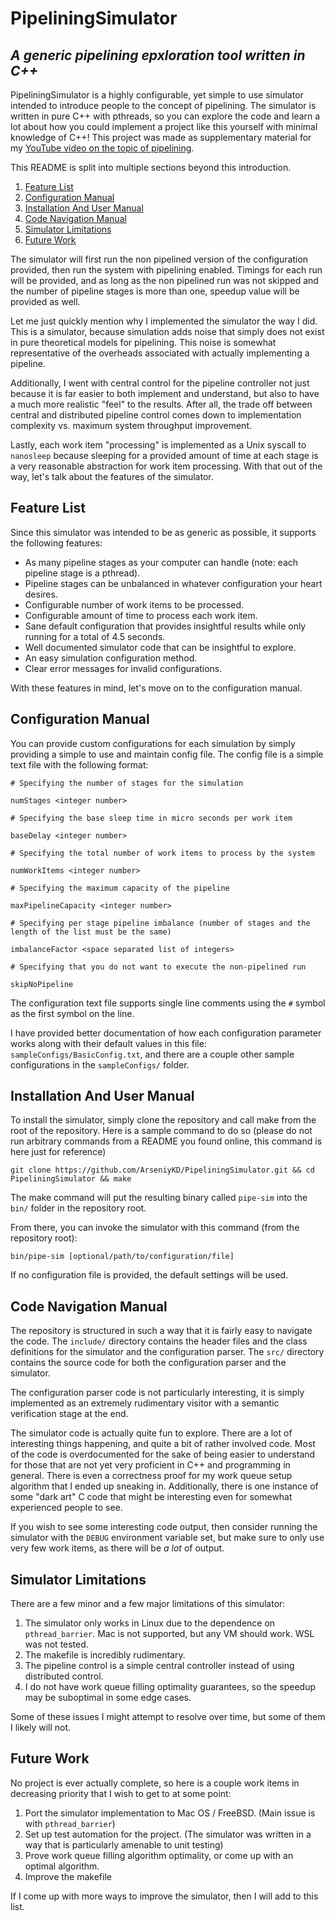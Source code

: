 # PipeliningSimulator
## _A generic pipelining epxloration tool written in C++_

PipeliningSimulator is a highly configurable, yet simple to use simulator intended to introduce people to the concept of pipelining. The simulator is written in pure C++ with pthreads, so you can explore the code and learn a lot about how you could implement a project like this yourself with minimal knowledge of C++! This project was made as supplementary material for my [YouTube video on the topic of pipelining](https://youtu.be/yYtNTJoYj0A). 

This README is split into multiple sections beyond this introduction.

1. [Feature List](#Feature-List)
2. [Configuration Manual](#Configuration-Manual)
3. [Installation And User Manual](#Installation-And-User-Manual)
4. [Code Navigation Manual](#Code-Navigation-Manual)
5. [Simulator Limitations](#Simulator-Limitations)
6. [Future Work](#Future-Work)

The simulator will first run the non pipelined version of the configuration provided, then run the system with pipelining enabled. Timings for each run will be provided, and as long as the non pipelined run was not skipped and the number of pipeline stages is more than one, speedup value will be provided as well.

Let me just quickly mention why I implemented the simulator the way I did. This is a simulator, because simulation adds noise that simply does not exist in pure theoretical models for pipelining. This noise is somewhat representative of the overheads associated with actually implementing a pipeline. 

Additionally, I went with central control for the pipeline controller not just because it is far easier to both implement and understand, but also to have a much more realistic "feel" to the results. After all, the trade off between central and distributed pipeline control comes down to implementation complexity vs. maximum system throughput improvement. 

Lastly, each work item "processing" is implemented as a Unix syscall to `nanosleep` because sleeping for a provided amount of time at each stage is a very reasonable abstraction for work item processing. With that out of the way, let's talk about the features of the simulator.

## Feature List
Since this simulator was intended to be as generic as possible, it supports the following features:
- As many pipeline stages as your computer can handle (note: each pipeline stage is a pthread).
- Pipeline stages can be unbalanced in whatever configuration your heart desires.
- Configurable number of work items to be processed.
- Configurable amount of time to process each work item.
- Sane default configuration that provides insightful results while only running for a total of 4.5 seconds.
- Well documented simulator code that can be insightful to explore.
- An easy simulation configuration method.
- Clear error messages for invalid configurations. 

With these features in mind, let's move on to the configuration manual.

## Configuration Manual

You can provide custom configurations for each simulation by simply providing a simple to use and maintain config file. 
The config file is a simple text file with the following format:

```
# Specifying the number of stages for the simulation

numStages <integer number>

# Specifying the base sleep time in micro seconds per work item

baseDelay <integer number>

# Specifying the total number of work items to process by the system

numWorkItems <integer number>

# Specifying the maximum capacity of the pipeline

maxPipelineCapacity <integer number>

# Specifying per stage pipeline imbalance (number of stages and the length of the list must be the same)

imbalanceFactor <space separated list of integers>

# Specifying that you do not want to execute the non-pipelined run

skipNoPipeline
```

The configuration text file supports single line comments using the `#` symbol as the first symbol on the line.

I have provided better documentation of how each configuration parameter works along with their default values in this file: `sampleConfigs/BasicConfig.txt`, and there are a couple other sample configurations in the `sampleConfigs/` folder.

## Installation And User Manual

To install the simulator, simply clone the repository and call make from the root of the repository. Here is a sample command to do so (please do not run arbitrary commands from a README you found online, this command is here just for reference)
```
git clone https://github.com/ArseniyKD/PipeliningSimulator.git && cd PipeliningSimulator && make
```

The make command will put the resulting binary called `pipe-sim` into the `bin/` folder in the repository root. 

From there, you can invoke the simulator with this command (from the repository root): 
```
bin/pipe-sim [optional/path/to/configuration/file]
```
If no configuration file is provided, the default settings will be used. 

## Code Navigation Manual

The repository is structured in such a way that it is fairly easy to navigate the code. The `include/` directory contains the header files and the class definitions for the simulator and the configuration parser. The `src/` directory contains the source code for both the configuration parser and the simulator. 

The configuration parser code is not particularly interesting, it is simply implemented as an extremely rudimentary visitor with a semantic verification stage at the end. 

The simulator code is actually quite fun to explore. There are a lot of interesting things happening, and quite a bit of rather involved code. Most of the code is overdocumented for the sake of being easier to understand for those that are not yet very proficient in C++ and programming in general. There is even a correctness proof for my work queue setup algorithm that I ended up sneaking in. Additionally, there is one instance of some "dark art" C code that might be interesting even for somewhat experienced people to see.

If you wish to see some interesting code output, then consider running the simulator with the `DEBUG` environment variable set, but make sure to only use very few work items, as there will be _a lot_ of output.

## Simulator Limitations

There are a few minor and a few major limitations of this simulator:
1. The simulator only works in Linux due to the dependence on `pthread_barrier`. Mac is not supported, but any VM should work. WSL was not tested.
2. The makefile is incredibly rudimentary.
3. The pipeline control is a simple central controller instead of using distributed control.
4. I do not have work queue filling optimality guarantees, so the speedup may be suboptimal in some edge cases.

Some of these issues I might attempt to resolve over time, but some of them I likely will not.

## Future Work

No project is ever actually complete, so here is a couple work items in decreasing priority that I wish to get to at some point:
1. Port the simulator implementation to Mac OS / FreeBSD. (Main issue is with `pthread_barrier`)
2. Set up test automation for the project. (The simulator was written in a way that is particularly amenable to unit testing)
3. Prove work queue filling algorithm optimality, or come up with an optimal algorithm.
4. Improve the makefile

If I come up with more ways to improve the simulator, then I will add to this list. 
